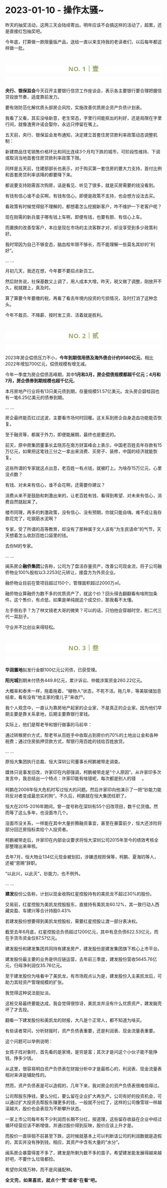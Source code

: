 # 2023-01-10 - 操作太骚~

<p style="visibility: visible;">昨天的抽奖活动，这两三天会陆续寄出。明年应该不会搞这样的活动了，超累，还是直接红包抽奖吧。</p><p style="visibility: visible;">今年底，打算做一款限量版产品，送给一直以来支持我的老读者们，以后每年都这样做一批。</p><p style="visibility: visible;"><br style="visibility: visible;"></p><p style="outline: 0px;max-width: 100%;color: rgb(34, 34, 34);letter-spacing: 0.544px;white-space: normal;font-family: -apple-system-font, system-ui, &quot;Helvetica Neue&quot;, &quot;PingFang SC&quot;, &quot;Hiragino Sans GB&quot;, &quot;Microsoft YaHei UI&quot;, &quot;Microsoft YaHei&quot;, Arial, sans-serif;background-color: rgb(255, 255, 255);text-align: center;visibility: visible;box-sizing: border-box !important;overflow-wrap: break-word !important;"><span style="outline: 0px;max-width: 100%;font-weight: bold;line-height: 25px;color: rgb(149, 169, 103);font-size: 20px;visibility: visible;box-sizing: border-box !important;overflow-wrap: break-word !important;">NO. 1｜壹</span></p><p style="outline: 0px;max-width: 100%;color: rgb(34, 34, 34);letter-spacing: 0.544px;white-space: normal;font-family: -apple-system-font, system-ui, &quot;Helvetica Neue&quot;, &quot;PingFang SC&quot;, &quot;Hiragino Sans GB&quot;, &quot;Microsoft YaHei UI&quot;, &quot;Microsoft YaHei&quot;, Arial, sans-serif;background-color: rgb(255, 255, 255);text-align: center;visibility: visible;box-sizing: border-box !important;overflow-wrap: break-word !important;"><br style="visibility: visible;"></p><p style="visibility: visible;"><strong style="visibility: visible;">央行、银保监会</strong>今天召开主要银行信贷工作座谈会，表示各主要银行要合理把握信贷投放节奏，适度靠前发力。<br style="visibility: visible;"></p><p style="visibility: visible;">要有效防范化解优质头部房企风险，实施改善优质房企资产负债计划表。<br style="visibility: visible;"></p><p style="visibility: visible;">我看了又看，其实没啥新意，老生常态，字里行间能抠出的利好，还是局限在字里行间，就像渣男许诺会娶你，永远只停留在嘴上。</p><p style="white-space: normal; visibility: visible;">五天前，央行、银保监会发布通知，决定建立首套住房贷款利率政策动态调整机制：<br style="visibility: visible;"></p><p style="white-space: normal; visibility: visible;">新建商品住宅销售价格环比和同比连续3个月均下跌的城市，可阶段性维持、下调或取消当地首套住房贷款利率政策下限。</p><p style="visibility: visible;">同样是五天前，住建部部长也表示，对于购买第一套住房的要大力支持，首付比例和首套房贷利率该降的都要降下来。</p><p style="visibility: visible;">都说要支持刚需首次购房，话是看见、听见了很多，就是买房需要的钱没看到。</p><p style="visibility: visible;">有钱有信心谁不会买啊，有钱有信心，即便是政策不支持，也会想方设法去买。</p><p style="visibility: visible;">看政策有时候觉得挺不理解的，都想着怎么挖掘新客户，咋不维护一下老客户呢？</p><p style="visibility: visible;">现在刚需的新兵蛋子哪有钱上车啊，即便有钱，也要有胆、有信心上车。<br style="visibility: visible;"></p><p style="visibility: visible;">而置换的改善型客户，本应是现在市场的主流客群才对，却没享受到多少政策利好。<br style="visibility: visible;"></p><p style="visibility: visible;">我时常因为自己不够变态，脑血栓年限不够长，而不能理解一些莫名其妙的“利好”。</p><p style="visibility: visible;">... ...<br style="visibility: visible;"></p><p style="visibility: visible;">月初几天，我还在想，今年要不要招点新员工。<br style="visibility: visible;"></p><p>然后财务说，社保基数又上调了，用人成本大增。昨天，税又做了调整，刚放开不久，税就跟上，真及时。</p><p>算了算要今年要缴的税，再看了看去年境内投资的亏损情况，及时打消了这种念头。</p><p>今年不裁员、不降薪、按时发工资、活着就是胜利。</p><p><br></p><p style="outline: 0px;max-width: 100%;color: rgb(34, 34, 34);letter-spacing: 0.544px;white-space: normal;font-family: -apple-system-font, system-ui, &quot;Helvetica Neue&quot;, &quot;PingFang SC&quot;, &quot;Hiragino Sans GB&quot;, &quot;Microsoft YaHei UI&quot;, &quot;Microsoft YaHei&quot;, Arial, sans-serif;background-color: rgb(255, 255, 255);text-align: center;visibility: visible;box-sizing: border-box !important;overflow-wrap: break-word !important;"><span style="outline: 0px;max-width: 100%;font-weight: bold;line-height: 25px;color: rgb(149, 169, 103);font-size: 20px;visibility: visible;box-sizing: border-box !important;overflow-wrap: break-word !important;">NO. 2｜贰</span></p><p style="outline: 0px;max-width: 100%;color: rgb(34, 34, 34);letter-spacing: 0.544px;white-space: normal;font-family: -apple-system-font, system-ui, &quot;Helvetica Neue&quot;, &quot;PingFang SC&quot;, &quot;Hiragino Sans GB&quot;, &quot;Microsoft YaHei UI&quot;, &quot;Microsoft YaHei&quot;, Arial, sans-serif;background-color: rgb(255, 255, 255);text-align: center;visibility: visible;box-sizing: border-box !important;overflow-wrap: break-word !important;"><br style="outline: 0px;max-width: 100%;visibility: visible;box-sizing: border-box !important;overflow-wrap: break-word !important;"></p><p>2023年房企偿债压力不小，<strong>今年到期信用债及海外债合计约9580亿元</strong>，相比2022年增加700亿元，偿债规模有增无减。<br></p><p>今年一季度为房企偿债高峰期，其中<strong>1月和3月，房企偿债规模都超千亿元；4月和7月，房企债券到期规模也超千亿元</strong>。<br></p><p>本月房地产行业将有13只美元债到期，存量规模51.57亿美元。龙头房企碧桂园也有一笔6.25亿美元的债券到期。<br></p><p>... ...<br></p><p>房企最终能否扛过这波，主要看市场何时回暖。这关系到房企自身造血功能能否恢复。</p><p>至于融资等，都属于外力，即便能展期，最终也是要还的。</p><p>前天，原中房集团董事长孟晓苏在南方财富峰会上表示，中国老百姓去年存款有15万亿元，如果把这笔钱三分之一拿出来消费、买房子、装修，中国的经济就能恢复。<br></p><p>这些所谓的专家就这点出息，老百姓一有点钱，就被盯上。为啥存15万亿元，心里没点数？</p><p>有钱、对未来有信心，谁不会花啊，还需要你建议？</p><p>消费从来不是鼓励和刺激出来的，让老百姓有钱、看得到希望、对未来有信心，消费自然就起来了。</p><p>楼市同理，再多的刺激政策，没有信心、没有预期，你就只能自嗨。难不成让我存款花完了，吃钢筋水泥啊？<br></p><p>专家，受了所谓的高等教育，却没有了那种属于文人该有“为生民请命”的气节，天天想着怎么收刮百姓口袋里的钱。</p><p>去你M的专家。</p><p>... ...</p><p>闽系房企<strong>融侨集团</strong>公告称，公司为了盘活存量资产，改善公司现金流，将子公司融侨物业100%股权以3.2253亿元转让，接盘方为外资企业。</p><p>融侨物业目前在管项目超过150个，管理面积超过2000万㎡。<br></p><p>融侨物业算融侨为数不多的优质资产了，就这个价？回头得去翻翻看有啥附加条件。这个售价，有点低，如果是单纯就这个成交价，那我看不太懂。<br></p><p>左手倒右手？为了林文镜老大哥的微笑？可以的话，只怕他会穿越时空，削二代三代一耳刮子。</p><p>守业并不比创业来得轻松。<br></p><p><br></p><p style="outline: 0px;max-width: 100%;color: rgb(34, 34, 34);letter-spacing: 0.544px;white-space: normal;font-family: -apple-system-font, system-ui, &quot;Helvetica Neue&quot;, &quot;PingFang SC&quot;, &quot;Hiragino Sans GB&quot;, &quot;Microsoft YaHei UI&quot;, &quot;Microsoft YaHei&quot;, Arial, sans-serif;background-color: rgb(255, 255, 255);text-align: center;visibility: visible;box-sizing: border-box !important;overflow-wrap: break-word !important;"><span style="outline: 0px;max-width: 100%;font-weight: bold;line-height: 25px;color: rgb(149, 169, 103);font-size: 20px;visibility: visible;box-sizing: border-box !important;overflow-wrap: break-word !important;">NO. 3｜叁</span></p><p style="outline: 0px;max-width: 100%;color: rgb(34, 34, 34);letter-spacing: 0.544px;white-space: normal;font-family: -apple-system-font, system-ui, &quot;Helvetica Neue&quot;, &quot;PingFang SC&quot;, &quot;Hiragino Sans GB&quot;, &quot;Microsoft YaHei UI&quot;, &quot;Microsoft YaHei&quot;, Arial, sans-serif;background-color: rgb(255, 255, 255);text-align: center;visibility: visible;box-sizing: border-box !important;overflow-wrap: break-word !important;"><br style="outline: 0px;max-width: 100%;visibility: visible;box-sizing: border-box !important;overflow-wrap: break-word !important;"></p><p><strong>华润置地</strong>拟发行金额100亿元公司债，已获受理。</p><p><strong>阳光城</strong>到期未付债务449.8亿元，累计诉讼、仲裁涉案资金260.22亿元。<br></p><p>大概率和泰禾一样，拖着拖着，“植物人”状态，不死不活。拖几年，等美联储加息结束，看有没有“地主家的傻儿子”来收尸。</p><p style="white-space: normal;">我个人观念中，一直认为靠房地产起家的企业家，不是真正的企业家。因为他们早期主要是靠关系拿地，后期主要靠银行拿钱。</p><p style="white-space: normal;">实际上，他们是帮老爷和银行做事的马前卒：</p><p style="white-space: normal;">通过转稼房价方式，帮老爷从百姓手中收取占到房价约70%的土地出让金和各种税费；通过住房抵押贷款方式，帮银行用百姓的钱给百姓放贷。</p><p style="white-space: normal;">... ...<br></p><p style="white-space: normal;">原恒大集团执行总裁、恒大深圳公司董事长柯鹏被带走调查。<br></p><p style="white-space: normal;">媒体只说事发旧改，许家印在内部强调，柯鹏被带走是“个人原因”。从许家印多次发言中，我总结出一个特点：许家印能有啥错呢，每次都是别人的错<img data-src="https://res.wx.qq.com/t/wx_fed/we-emoji/res/v1.3.10/assets/newemoji/Yellowdog.png" data-ratio="1" data-w="20" style="display: inline-block; vertical-align: middle; background-size: cover; width: 20px !important; height: 20px !important;" data-original-style="display:inline-block;width:20px;vertical-align:middle;background-size:cover;" data-index="1" src="data:image/svg+xml,%3C%3Fxml version='1.0' encoding='UTF-8'%3F%3E%3Csvg width='1px' height='1px' viewBox='0 0 1 1' version='1.1' xmlns='http://www.w3.org/2000/svg' xmlns:xlink='http://www.w3.org/1999/xlink'%3E%3Ctitle%3E%3C/title%3E%3Cg stroke='none' stroke-width='1' fill='none' fill-rule='evenodd' fill-opacity='0'%3E%3Cg transform='translate(-249.000000, -126.000000)' fill='%23FFFFFF'%3E%3Crect x='249' y='126' width='1' height='1'%3E%3C/rect%3E%3C/g%3E%3C/g%3E%3C/svg%3E" class="js_img_placeholder wx_img_placeholder" _width="20px" alt="图片">。<br></p><p style="white-space: normal;">柯鹏在2008年恒大危机时写过恒大的问题。然后许家印向他演示了一把“钞能力能将反对者变成最忠实的狗”。不久后，柯鹏就在恒大集团任职了。<br></p><p style="white-space: normal;">恒大在2015-2016年期间，曾一度号称在深圳有55个旧改项目，数千亿货值。然而等了这么多年，也没面市几个。<br></p><p style="white-space: normal;">没面市没关系，一样能在其中大量折腾融资事宜，甚至在暴雷前夕，恒大还涉险将部分回迁房指标卖给个人投资者。</p><p style="white-space: normal;">柯鹏被带走后，许家印在内部会议要求将恒大深圳公司2015年至今的绩效考核全部整理出来审核。</p><p style="white-space: normal;">去年7月，恒大物业134亿元现金被划扣，涉嫌违规担保等，柯鹏、夏海钧等人，还被“恩赐”辞职。</p><p style="white-space: normal;">“以此兴，以此灭”，钞能力，也不例外。<br></p><p style="white-space: normal;">... ...<br></p><p style="white-space: normal;"><strong>建发</strong>股份公告称，计划以现金收购红星控股持有的美凯龙不超过30%的股份。<br></p><p style="white-space: normal;">交易前，红星控股为美凯龙控股股东，直接持有美凯龙60.12%，其一致行动人西藏奕盈、车建兴等合计持股0.43%<br></p><p style="white-space: normal;">若建发股份想要得到美凯龙控股权，需要红星控股让渡一部分表决权。<br></p><p style="white-space: normal;">截至去年6月底，红星控股总负债超过1200亿元，其中有息负债622.53亿元，而在手货币资金仅87.57亿元。<br></p><p style="white-space: normal;">建发股份和建发集团共同持有建发房产，建发股份是建发集团旗下核心上市平台。<br></p><p style="white-space: normal;">建发股份最主要的业务是供应链运营，去年前三季度，建发股份营收5645.76亿元，归母净利润仅35.76亿元。<br></p><p style="white-space: normal;">至于建发股份为啥看中了美凯龙，有市场观点认为是，建发股份入主美凯龙后，可助力其轻资产管理规模的扩张。<br></p><p style="white-space: normal;">我觉得这种说法挺扯淡。<br></p><p style="white-space: normal;">这桩交易最终要能达成，我会觉得很惊讶，美凯龙并没有什么优质资产，建发脑壳坏了才去投。<br></p><p style="white-space: normal;">翻看一下建发股份和美凯龙的财报，大凡是个正常人，都不知道为啥买。</p><p style="white-space: normal;">有些读者常问，分析财报时，资产负债表重要，还是利润表、现金流量表重要。</p><p style="white-space: normal;">这个问题可以举例说明：</p><p style="white-space: normal;">女孩子找对象时，首先看的是家境，是穷是富；其次才是问这个小伙子能不能挣钱，挣多少钱。</p><p style="white-space: normal;">从这里，很容易明白资产负债表在财报分析中才是最核心的，利润表、现金流量表相对来讲是辅助性的。</p><p style="white-space: normal;">然而，资产负债表是可以造假的，几年下来，我对房企的资产负债表很难信得过。</p><p>公司帮股东挣钱，要么分红，要么留在企业扩大再生产。公司有好的投资机会，可以通过扩大投资去帮股东赚更多的钱，一般就不分红了，这样的公司像雪球一样越滚越大，股价也会表现为不断攀升状态。</p><p>一家上市公司每年有不少利润而长期不分红，按道理，这些留存收益在企业中经过循环经营应该不断增值，并通过股价得到反映，股价应该上升才是。</p><p>而股价一直徘徊不前甚至下跌，这时候就基本上可以判断该公司的利润数据是造假的，其实并没有挣到钱，相应，其资产中含有大量的“水分”。</p><p>闽系房企暴雷得差不多了，建发是所剩为数不多的苗子。希望建发能发展得越来越好吧，不要什么垃圾都捡。<br></p><p>希望你风情万种，而不是风骚配种。</p><p style="margin-bottom: 0px;"><strong style="outline: 0px;max-width: 100%;color: rgb(34, 34, 34);font-family: system-ui, -apple-system, BlinkMacSystemFont, &quot;Helvetica Neue&quot;, &quot;PingFang SC&quot;, &quot;Hiragino Sans GB&quot;, &quot;Microsoft YaHei UI&quot;, &quot;Microsoft YaHei&quot;, Arial, sans-serif;letter-spacing: 0.544px;white-space: normal;background-color: rgb(255, 255, 255);font-size: 16px;box-sizing: border-box !important;overflow-wrap: break-word !important;"><span style="outline: 0px;max-width: 100%;font-size: 14px;box-sizing: border-box !important;overflow-wrap: break-word !important;">全文完，如果喜欢，就点个“赞”或者“在看”吧。</span></strong></p><p style="display: none;"><mp-style-type data-value="3"></mp-style-type></p>